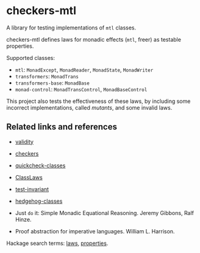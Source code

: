 # checkers-mtl

A library for testing implementations of `mtl` classes.

checkers-mtl defines laws for monadic effects (`mtl`, freer) as testable
properties.

Supported classes:

- `mtl`: `MonadExcept`, `MonadReader`, `MonadState`, `MonadWriter`
- `transformers`: `MonadTrans`
- `transformers-base`: `MonadBase`
- `monad-control`: `MonadTransControl`, `MonadBaseControl`

This project also tests the effectiveness of these laws, by including some
incorrect implementations, called *mutants*, and some invalid laws.

Related links and references
----------------------------

- [validity](https://github.com/NorfairKing/validity)
- [checkers](https://hackage.haskell.org/package/checkers)
- [quickcheck-classes](http://hackage.haskell.org/package/quickcheck-classes)
- [ClassLaws](https://hackage.haskell.org/package/ClassLaws)
- [test-invariant](https://hackage.haskell.org/package/test-invariant-0.4.5.0/docs/Test-Invariant.html)
- [hedgehog-classes](https://hackage.haskell.org/package/hedgehog-classes)

- Just `do` it: Simple Monadic Equational Reasoning. Jeremy Gibbons, Ralf Hinze.
- Proof abstraction for imperative languages. William L. Harrison.

Hackage search terms:
[laws](https://hackage.haskell.org/packages/search?terms=laws),
[properties](https://hackage.haskell.org/packages/search?terms=properties).

